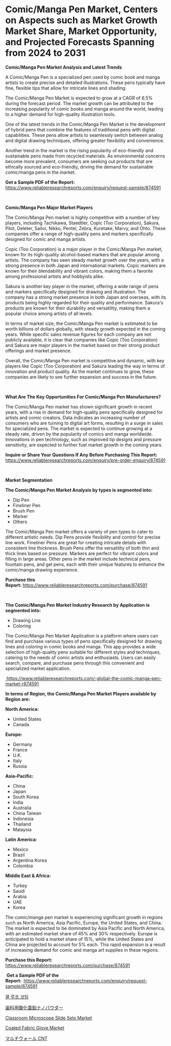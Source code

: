 <p><h1>Comic/Manga Pen Market, Centers on Aspects such as Market Growth Market Share, Market Opportunity, and Projected Forecasts Spanning from 2024 to 2031</h1></p><p><strong>Comic/Manga Pen Market Analysis and Latest Trends</strong></p>
<p><p>A Comic/Manga Pen is a specialized pen used by comic book and manga artists to create precise and detailed illustrations. These pens typically have fine, flexible tips that allow for intricate lines and shading.</p><p>The Comic/Manga Pen Market is expected to grow at a CAGR of 6.5% during the forecast period. The market growth can be attributed to the increasing popularity of comic books and manga around the world, leading to a higher demand for high-quality illustration tools. </p><p>One of the latest trends in the Comic/Manga Pen Market is the development of hybrid pens that combine the features of traditional pens with digital capabilities. These pens allow artists to seamlessly switch between analog and digital drawing techniques, offering greater flexibility and convenience.</p><p>Another trend in the market is the rising popularity of eco-friendly and sustainable pens made from recycled materials. As environmental concerns become more prevalent, consumers are seeking out products that are ethically sourced and eco-friendly, driving the demand for sustainable comic/manga pens in the market.</p></p>
<p><strong>Get a Sample PDF of the Report:&nbsp;</strong> <a href="https://www.reliableresearchreports.com/enquiry/request-sample/874591">https://www.reliableresearchreports.com/enquiry/request-sample/874591</a></p>
<p>&nbsp;</p>
<p><strong>Comic/Manga Pen Major Market Players</strong></p>
<p><p>The Comic/Manga Pen market is highly competitive with a number of key players, including Tachikawa, Staedtler, Copic (Too Corporation), Sakura, Pilot, Deleter, Sailor, Nikko, Pentel, Zebra, Kuretake, Marvy, and Ohto. These companies offer a range of high-quality pens and markers specifically designed for comic and manga artists.</p><p>Copic (Too Corporation) is a major player in the Comic/Manga Pen market, known for its high-quality alcohol-based markers that are popular among artists. The company has seen steady market growth over the years, with a strong presence in both Japan and international markets. Copic markers are known for their blendability and vibrant colors, making them a favorite among professional artists and hobbyists alike.</p><p>Sakura is another key player in the market, offering a wide range of pens and markers specifically designed for drawing and illustration. The company has a strong market presence in both Japan and overseas, with its products being highly regarded for their quality and performance. Sakura's products are known for their durability and versatility, making them a popular choice among artists of all levels.</p><p>In terms of market size, the Comic/Manga Pen market is estimated to be worth billions of dollars globally, with steady growth expected in the coming years. While specific sales revenue figures for each company are not publicly available, it is clear that companies like Copic (Too Corporation) and Sakura are major players in the market based on their strong product offerings and market presence.</p><p>Overall, the Comic/Manga Pen market is competitive and dynamic, with key players like Copic (Too Corporation) and Sakura leading the way in terms of innovation and product quality. As the market continues to grow, these companies are likely to see further expansion and success in the future.</p></p>
<p>&nbsp;</p>
<p><strong>What Are The Key Opportunities For Comic/Manga Pen Manufacturers?</strong></p>
<p><p>The Comic/Manga Pen market has shown significant growth in recent years, with a rise in demand for high-quality pens specifically designed for artists and comic creators. Data indicates an increasing number of consumers who are turning to digital art forms, resulting in a surge in sales for specialized pens. The market is expected to continue growing at a steady rate, driven by the popularity of comics and manga worldwide. Innovations in pen technology, such as improved tip designs and pressure sensitivity, are expected to further fuel market growth in the coming years.</p></p>
<p><strong>Inquire or Share Your Questions If Any Before Purchasing This Report:</strong> <a href="https://www.reliableresearchreports.com/enquiry/pre-order-enquiry/874591">https://www.reliableresearchreports.com/enquiry/pre-order-enquiry/874591</a></p>
<p>&nbsp;</p>
<p><strong>Market Segmentation</strong></p>
<p><strong>The Comic/Manga Pen Market Analysis by types is segmented into:</strong></p>
<p><ul><li>Dip Pen</li><li>Fineliner Pen</li><li>Brush Pen</li><li>Marker</li><li>Others</li></ul></p>
<p><p>The Comic/Manga Pen market offers a variety of pen types to cater to different artistic needs. Dip Pens provide flexibility and control for precise line work. Fineliner Pens are great for creating intricate details with consistent line thickness. Brush Pens offer the versatility of both thin and thick lines based on pressure. Markers are perfect for vibrant colors and filling in large areas. Other pens in the market include technical pens, fountain pens, and gel pens, each with their unique features to enhance the comic/manga drawing experience.</p></p>
<p><strong>Purchase this Report:&nbsp;</strong><a href="https://www.reliableresearchreports.com/purchase/874591">https://www.reliableresearchreports.com/purchase/874591</a></p>
<p>&nbsp;</p>
<p><strong>The Comic/Manga Pen Market Industry Research by Application is segmented into:</strong></p>
<p><ul><li>Drawing Line</li><li>Coloring</li></ul></p>
<p><p>The Comic/Manga Pen Market Application is a platform where users can find and purchase various types of pens specifically designed for drawing lines and coloring in comic books and manga. This app provides a wide selection of high-quality pens suitable for different styles and techniques, catering to the needs of comic artists and enthusiasts. Users can easily search, compare, and purchase pens through this convenient and specialized market application.</p></p>
<p><a href="https://www.reliableresearchreports.com/-global-the-comic-manga-pen-market-r874591">&nbsp;https://www.reliableresearchreports.com/-global-the-comic-manga-pen-market-r874591</a></p>
<p><strong>In terms of Region, the Comic/Manga Pen Market Players available by Region are:</strong></p>
<p>
    <p> <strong> North America: </strong>
        <ul>
            <li>United States</li>
            <li>Canada</li>
        </ul>
        </p> 
    <p> <strong> Europe: </strong>
        <ul>
            <li>Germany</li>
            <li>France</li>
            <li>U.K.</li>
            <li>Italy</li>
            <li>Russia</li>
        </ul>
        </p> 
    <p> <strong> Asia-Pacific: </strong>
        <ul>
            <li>China</li>
            <li>Japan</li>
            <li>South Korea</li>
            <li>India</li>
            <li>Australia</li>
            <li>China Taiwan</li>
            <li>Indonesia</li>
            <li>Thailand</li>
            <li>Malaysia</li>
        </ul>
        </p> 
    <p> <strong> Latin America: </strong>
        <ul>
            <li>Mexico</li>
            <li>Brazil</li>
            <li>Argentina Korea</li>
            <li>Colombia</li>
        </ul>
        </p> 
    <p> <strong> Middle East & Africa: </strong>
        <ul>
            <li>Turkey</li>
            <li>Saudi</li>
            <li>Arabia</li>
            <li>UAE</li>
            <li>Korea</li>
        </ul>
    </p>
    </p>
<p><p>The comic/manga pen market is experiencing significant growth in regions such as North America, Asia Pacific, Europe, the United States, and China. The market is expected to be dominated by Asia Pacific and North America, with an estimated market share of 45% and 30% respectively. Europe is anticipated to hold a market share of 15%, while the United States and China are projected to account for 5% each. This rapid expansion is a result of increasing demand for comic and manga art supplies in these regions.</p></p>
<p><strong>Purchase this Report: </strong><a href="https://www.reliableresearchreports.com/purchase/874591">https://www.reliableresearchreports.com/purchase/874591</a></p>
<p>&nbsp;<strong>Get a Sample PDF of the Report:&nbsp;&nbsp;</strong><a href="https://www.reliableresearchreports.com/enquiry/request-sample/874591">https://www.reliableresearchreports.com/enquiry/request-sample/874591</a></p>
<p><strong></strong></p>
<p><p><a href="https://github.com/KoleLedner/Market-Research-Report-List-1/blob/main/579800178244.md">쿨 루프 코팅</a></p><p><a href="https://github.com/TatumKoelpin2017/Market-Research-Report-List-1/blob/main/329491084620.md">歯科用酸化亜鉛ナノパウダー</a></p><p><a href="https://github.com/peachesmcdowel1/Market-Research-Report-List-2/blob/main/classroom-microscope-slide-sets-market.md">Classroom Microscope Slide Sets Market</a></p><p><a href="https://github.com/edytherolanlouisejk1miz0wig/Market-Research-Report-List-2/blob/main/coated-fabric-glove-market.md">Coated Fabric Glove Market</a></p><p><a href="https://github.com/GregorioOKeefe2023/Market-Research-Report-List-1/blob/main/802068384619.md">マルチウォール CNT</a></p></p>